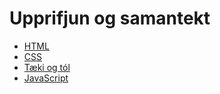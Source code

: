 # Upprifjun og samantekt

* [HTML](./1.html.md)
* [CSS](./2.css.md)
* [Tæki og tól](./3.tools.md)
* [JavaScript](./4.javascript.md)
